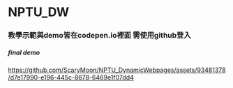 # NPTU_DW
### 教學示範與demo皆在codepen.io裡面 需使用github登入 

##### final demo
https://github.com/ScaryMoon/NPTU_DynamicWebpages/assets/93481378/d7e17990-e196-445c-8678-6469e1f07dd4

